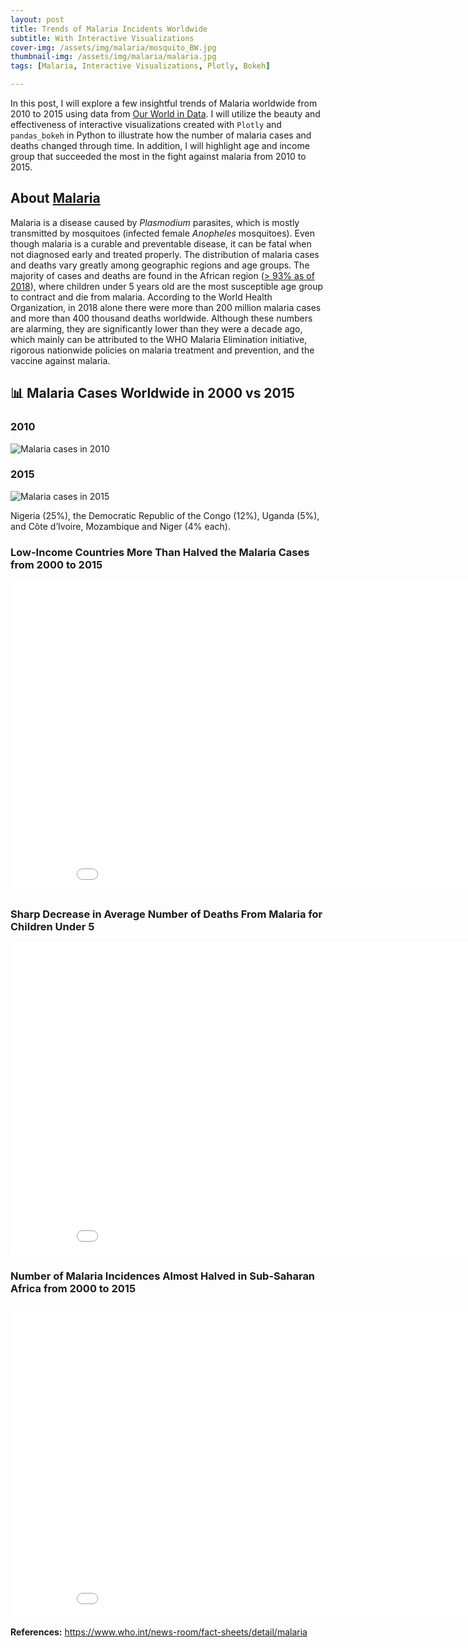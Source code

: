 ```yaml
---
layout: post
title: Trends of Malaria Incidents Worldwide 
subtitle: With Interactive Visualizations 
cover-img: /assets/img/malaria/mosquito_BW.jpg 
thumbnail-img: /assets/img/malaria/malaria.jpg
tags: [Malaria, Interactive Visualizations, Plotly, Bokeh]

---
```


In this post, I will explore a few insightful trends of Malaria worldwide from 2010 to 2015 using data from [Our World in Data](https://github.com/rfordatascience/tidytuesday/tree/master/data/2018/2018-11-13). I will utilize the beauty and effectiveness of interactive visualizations created with `Plotly` and `pandas_bokeh`  in Python to illustrate how the number of malaria cases and deaths changed through time. In addition, I will highlight age and income group that succeeded the most in the fight against malaria from 2010 to 2015. 

## About [Malaria](https://www.who.int/news-room/fact-sheets/detail/malaria)

Malaria is a disease caused by *Plasmodium* parasites, which is mostly transmitted  by mosquitoes (infected female *Anopheles* mosquitoes). Even though malaria is a curable and preventable disease,  it can be fatal when not diagnosed early and  treated properly. The distribution  of malaria cases and deaths vary greatly among geographic regions and age groups.  The majority of cases and deaths are found in the African region ([> 93% as of 2018]((https://www.who.int/news-room/fact-sheets/detail/malaria))), where children under 5 years old are the most susceptible age group to contract and die from malaria. According to the World Health Organization, in 2018 alone there were more than 200 million malaria cases and  more than 400 thousand deaths worldwide. Although these numbers are alarming, they are significantly lower than they were a decade ago, which mainly can be attributed to the WHO Malaria Elimination initiative, rigorous nationwide  policies on malaria treatment and prevention, and the vaccine against malaria. 



## 📊 Malaria Cases Worldwide in 2000 vs 2015 



### 2010 

![Malaria cases in 2010](../assets/img/malaria/malaria_cases_2010.gif)





### 2015 

![Malaria cases in 2015](../assets/img/malaria/malaria_cases_2015.gif)

Nigeria (25%), the Democratic Republic of the Congo (12%), Uganda (5%), and Côte d’Ivoire, Mozambique and Niger (4% each).

### Low-Income Countries More Than Halved the Malaria Cases from 2000 to 2015

<iframe width="900" height="500" frameborder="0" scrolling="no" src="//plotly.com/~alena3/9.embed"></iframe>

### Sharp Decrease in Average Number of Deaths From Malaria for Children Under 5

<iframe width="900" height="500" frameborder="0" scrolling="no" src="//plotly.com/~alena3/1.embed"></iframe>

### Number of Malaria Incidences Almost Halved in Sub-Saharan Africa from 2000 to 2015

<iframe width="900" height="500" frameborder="0" scrolling="no" src="//plotly.com/~alena3/4.embed"></iframe>

**References:** https://www.who.int/news-room/fact-sheets/detail/malaria



